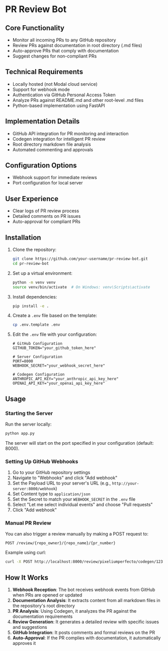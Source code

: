 # PR Review Bot

## Core Functionality

- Monitor all incoming PRs to any GitHub repository
- Review PRs against documentation in root directory (.md files)
- Auto-approve PRs that comply with documentation
- Suggest changes for non-compliant PRs

## Technical Requirements

- Locally hosted (not Modal cloud service)
- Support for webhook mode
- Authentication via GitHub Personal Access Token
- Analyze PRs against README.md and other root-level .md files
- Python-based implementation using FastAPI

## Implementation Details

- GitHub API integration for PR monitoring and interaction
- Codegen integration for intelligent PR review
- Root directory markdown file analysis
- Automated commenting and approvals

## Configuration Options

- Webhook support for immediate reviews
- Port configuration for local server

## User Experience

- Clear logs of PR review process
- Detailed comments on PR issues
- Auto-approval for compliant PRs

## Installation

1. Clone the repository:
   ```bash
   git clone https://github.com/your-username/pr-review-bot.git
   cd pr-review-bot
   ```

2. Set up a virtual environment:
   ```bash
   python -m venv venv
   source venv/bin/activate  # On Windows: venv\Scripts\activate
   ```

3. Install dependencies:
   ```bash
   pip install -e .
   ```

4. Create a `.env` file based on the template:
   ```bash
   cp .env.template .env
   ```

5. Edit the `.env` file with your configuration:
   ```
   # GitHub Configuration
   GITHUB_TOKEN="your_github_token_here"
   
   # Server Configuration
   PORT=8000
   WEBHOOK_SECRET="your_webhook_secret_here"
   
   # Codegen Configuration
   ANTHROPIC_API_KEY="your_anthropic_api_key_here"
   OPENAI_API_KEY="your_openai_api_key_here"
   ```

## Usage

### Starting the Server

Run the server locally:

```bash
python app.py
```

The server will start on the port specified in your configuration (default: 8000).

### Setting Up GitHub Webhooks

1. Go to your GitHub repository settings
2. Navigate to "Webhooks" and click "Add webhook"
3. Set the Payload URL to your server's URL (e.g., `http://your-server:8000/webhook`)
4. Set Content type to `application/json`
5. Set the Secret to match your `WEBHOOK_SECRET` in the `.env` file
6. Select "Let me select individual events" and choose "Pull requests"
7. Click "Add webhook"

### Manual PR Review

You can also trigger a review manually by making a POST request to:

```
POST /review/{repo_owner}/{repo_name}/{pr_number}
```

Example using curl:

```bash
curl -X POST http://localhost:8000/review/pixeliumperfecto/codegen/123
```

## How It Works

1. **Webhook Reception**: The bot receives webhook events from GitHub when PRs are opened or updated
2. **Documentation Analysis**: It extracts content from all markdown files in the repository's root directory
3. **PR Analysis**: Using Codegen, it analyzes the PR against the documentation requirements
4. **Review Generation**: It generates a detailed review with specific issues and suggestions
5. **GitHub Integration**: It posts comments and formal reviews on the PR
6. **Auto-Approval**: If the PR complies with documentation, it automatically approves it